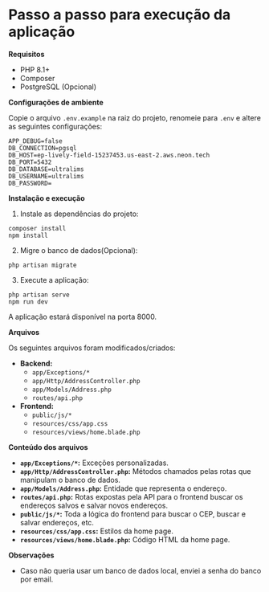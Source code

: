 # Passo a passo para execução da aplicação

**Requisitos**

-   PHP 8.1+
-   Composer
-   PostgreSQL (Opcional)

**Configurações de ambiente**

Copie o arquivo `.env.example` na raiz do projeto, renomeie para `.env` e altere as seguintes configurações:

```
APP_DEBUG=false
DB_CONNECTION=pgsql
DB_HOST=ep-lively-field-15237453.us-east-2.aws.neon.tech
DB_PORT=5432
DB_DATABASE=ultralims
DB_USERNAME=ultralims
DB_PASSWORD=
```

**Instalação e execução**

1. Instale as dependências do projeto:

```
composer install
npm install
```

2. Migre o banco de dados(Opcional):

```
php artisan migrate
```

3. Execute a aplicação:

```
php artisan serve
npm run dev
```

A aplicação estará disponível na porta 8000.

**Arquivos**

Os seguintes arquivos foram modificados/criados:

-   **Backend:**
    -   `app/Exceptions/*`
    -   `app/Http/AddressController.php`
    -   `app/Models/Address.php`
    -   `routes/api.php`
-   **Frontend:**
    -   `public/js/*`
    -   `resources/css/app.css`
    -   `resources/views/home.blade.php`

**Conteúdo dos arquivos**

-   **`app/Exceptions/*`:** Exceções personalizadas.
-   **`app/Http/AddressController.php`:** Métodos chamados pelas rotas que manipulam o banco de dados.
-   **`app/Models/Address.php`:** Entidade que representa o endereço.
-   **`routes/api.php`:** Rotas expostas pela API para o frontend buscar os endereços salvos e salvar novos endereços.
-   **`public/js/*`:** Toda a lógica do frontend para buscar o CEP, buscar e salvar endereços, etc.
-   **`resources/css/app.css`:** Estilos da home page.
-   **`resources/views/home.blade.php`:** Código HTML da home page.

**Observações**

-   Caso não queria usar um banco de dados local, enviei a senha do banco por email.

